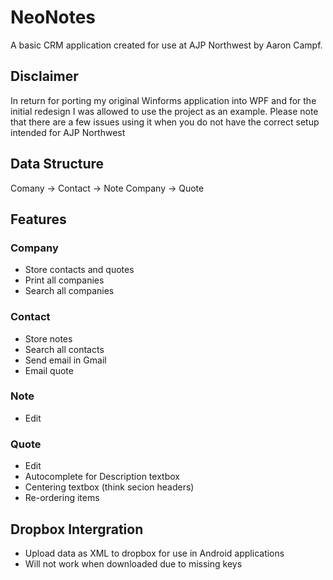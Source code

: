 # NeoNotes

A basic CRM application created for use at AJP Northwest by Aaron Campf.

## Disclaimer
In return for porting my original Winforms application into WPF and for the initial redesign I was allowed to use the project as an example.
Please note that there are a few issues using it when you do not have the correct setup intended for AJP Northwest

## Data Structure
Comany -> Contact -> Note
Company -> Quote

## Features

### Company
* Store contacts and quotes
* Print all companies
* Search all companies

### Contact
* Store notes
* Search all contacts
* Send email in Gmail
* Email quote


### Note
* Edit

### Quote
* Edit
* Autocomplete for Description textbox
* Centering textbox (think secion headers)
* Re-ordering items

## Dropbox Intergration
* Upload data as XML to dropbox for use in Android applications
* Will not work when downloaded due to missing keys